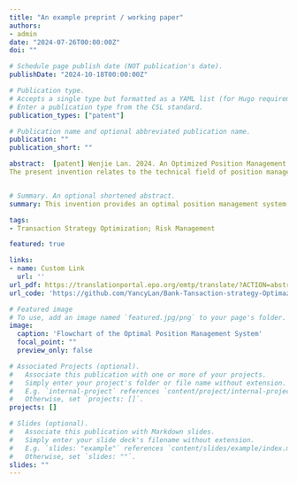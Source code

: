 ```yaml
---
title: "An example preprint / working paper"
authors:
- admin
date: "2024-07-26T00:00:00Z"
doi: ""

# Schedule page publish date (NOT publication's date).
publishDate: "2024-10-18T00:00:00Z"

# Publication type.
# Accepts a single type but formatted as a YAML list (for Hugo requirements).
# Enter a publication type from the CSL standard.
publication_types: ["patent"]

# Publication name and optional abbreviated publication name.
publication: ""
publication_short: ""

abstract:  [patent] Wenjie Lan. 2024. An Optimized Position Management Method and System. CN118799048A, filed July 26,2024, and published October 18 2024  \n       
The present invention relates to the technical field of position management, and in particular to an optimal position management method and system, comprising a service end, a management end, and a transaction end; the service end comprises a data acquisition module, an indicator processing module, a transaction strategy generation module, a sending module, a processing module, and a real-time monitoring module; the sending module sends the generated optimal transaction strategy to the management end, and the management end is used to approve the received optimal transaction strategy, generate corresponding approval information and send it to the service end; the processing module is used to identify the received approval information, identify the approved optimal transaction strategy and send the corresponding optimal transaction strategy to the transaction end; the transaction end is used to perform corresponding transaction operations according to the received optimal transaction strategy; the real-time monitoring module is used to monitor and judge the transaction operation in real time, judge whether the transaction operation is unreasonable, and if so, generate a corresponding alarm signal and send it to the transaction end.   


# Summary. An optional shortened abstract.
summary: This invention provides an optimal position management system comprising service, management, and transaction ends, enabling real-time strategy generation, approval, execution, and monitoring to ensure efficient and secure transaction operations with alarm mechanisms for irregularities.

tags:
- Transaction Strategy Optimization; Risk Management

featured: true

links:
- name: Custom Link
  url: ''
url_pdf: https://translationportal.epo.org/emtp/translate/?ACTION=abstract-retrieval&COUNTRY=CN&ENGINE=google&FORMAT=docdb&KIND=A&LOCALE=en_EP&NUMBER=118799048&SRCLANG=zh&TRGLANG=en
url_code: 'https://github.com/YancyLan/Bank-Tansaction-strategy-Optimazation'

# Featured image
# To use, add an image named `featured.jpg/png` to your page's folder. 
image:
  caption: 'Flowchart of the Optimal Position Management System'
  focal_point: ""
  preview_only: false

# Associated Projects (optional).
#   Associate this publication with one or more of your projects.
#   Simply enter your project's folder or file name without extension.
#   E.g. `internal-project` references `content/project/internal-project/index.md`.
#   Otherwise, set `projects: []`.
projects: []

# Slides (optional).
#   Associate this publication with Markdown slides.
#   Simply enter your slide deck's filename without extension.
#   E.g. `slides: "example"` references `content/slides/example/index.md`.
#   Otherwise, set `slides: ""`.
slides: ""
---
```


